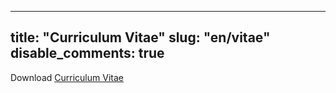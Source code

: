 
---
title: "Curriculum Vitae"
slug: "en/vitae"
disable_comments: true
---
Download <a href="https://github.com/zhengh42/myfiles/blob/master/personal/HongZheng_CV.pdf?raw=true" download>Curriculum Vitae</a>

